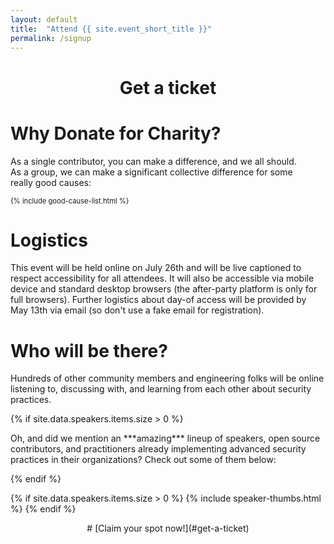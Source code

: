 ```yaml
---
layout: default
title:  "Attend {{ site.event_short_title }}"
permalink: /signup
---
```


<div style="text-align:center;" markdown="1">

# Get a ticket

</div>
<link rel="stylesheet" type="text/css" href='https://css.tito.io/v1.1' />
<style type="text/css">
.tito-badge-link {
  display: none;
  visibility: hidden;
}
.tito-wrapper {
  color: #eee;
}
* {
  box-sizing: content-box;
}
</style>

<script src='https://js.tito.io/v1' async></script>

<tito-widget event="devsecops-days-boston/2021"></tito-widget>

<div class="flexbox">

<div style="flex:1;align-self:flex-start;min-width:400px;padding-right:2em;" markdown=1>

# Why Donate for Charity?

As a single contributor, you can make a difference, and we all should. As a group,
 we can make a significant collective difference for some really good causes:

<div style="font-size:0.8em;" markdown=1>

{% include good-cause-list.html %}

</div>

</div>
<div style="flex:1;align-self:flex-start;min-width:400px;" markdown=1>

# Logistics

This event will be held online on July 26th and will be live captioned to respect accessibility for all attendees. It
 will also be accessible via mobile device and standard desktop browsers (the after-party platform
 is only for full browsers). Further logistics about day-of access will be provided
 by May 13th via email (so don't use a fake email for registration).

</div>

<div style="text-align:left;">
<h1>Who will be there?</h1>
<p>
Hundreds of other community members and engineering folks will be online listening to,
 discussing with, and learning from each other about security practices.
</p>
{% if site.data.speakers.items.size > 0 %}
<p>
Oh, and did we mention an ***amazing*** lineup of speakers, open source contributors,
 and practitioners already implementing advanced security practices in their
 organizations? Check out some of them below:
</p>
{% endif %}
</div>

{% if site.data.speakers.items.size > 0 %}
{% include speaker-thumbs.html %}
{% endif %}

<div style="text-align:center;" markdown="1">
# [Claim your spot now!](#get-a-ticket)
</div>
